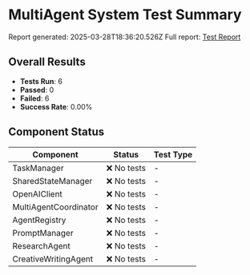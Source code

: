 # MultiAgent System Test Summary

Report generated: 2025-03-28T18:36:20.526Z
Full report: [Test Report](./test-report-2025-03-28T18-36-10.168Z.md)

## Overall Results

- **Tests Run**: 6
- **Passed**: 0
- **Failed**: 6
- **Success Rate**: 0.00%

## Component Status

| Component | Status | Test Type |
|-----------|--------|----------|
| TaskManager | ❌ No tests | - |
| SharedStateManager | ❌ No tests | - |
| OpenAIClient | ❌ No tests | - |
| MultiAgentCoordinator | ❌ No tests | - |
| AgentRegistry | ❌ No tests | - |
| PromptManager | ❌ No tests | - |
| ResearchAgent | ❌ No tests | - |
| CreativeWritingAgent | ❌ No tests | - |

